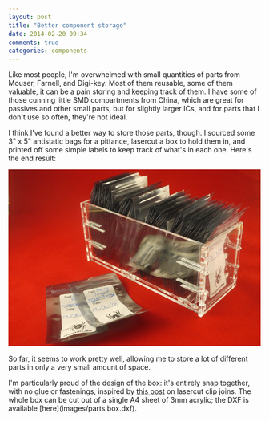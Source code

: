 ```yaml
---
layout: post
title: "Better component storage"
date: 2014-02-20 09:34
comments: true
categories: components
---
```


Like most people, I'm overwhelmed with small quantities of parts from Mouser, Farnell, and Digi-key. Most of them reusable, some of them valuable, it can be a pain storing and keeping track of them. I have some of those cunning little SMD compartments from China, which are great for passives and other small parts, but for slightly larger ICs, and for parts that I don't use so often, they're not ideal.

I think I've found a better way to store those parts, though. I sourced some 3" x 5" antistatic bags for a pittance, lasercut a box to hold them in, and printed off some simple labels to keep track of what's in each one. Here's the end result:

<img src="images/component storage.jpg" width="600">

So far, it seems to work pretty well, allowing me to store a lot of different parts in only a very small amount of space.

I'm particularly proud of the design of the box: it's entirely snap together, with no glue or fastenings, inspired by [this post](http://www.deferredprocrastination.co.uk/blog/2013/so-whats-a-practical-laser-cut-clip-size/) on lasercut clip joins. The whole box can be cut out of a single A4 sheet of 3mm acrylic; the DXF is available [here](images/parts box.dxf).

